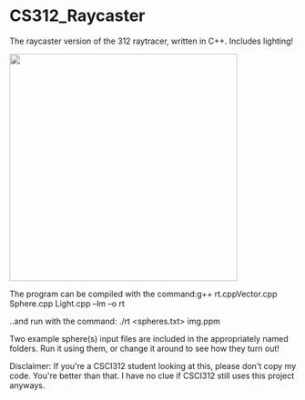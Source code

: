# CS312_Raycaster
The raycaster version of the 312 raytracer, written in C++. Includes lighting! 

<img src="https://raw.githubusercontent.com/tablackwell/CSCI312_Raytracer/master/Example%20Images/example.png" width="400">

The program can be compiled with the command:g++ rt.cppVector.cpp Sphere.cpp Light.cpp –lm –o rt


..and run with the command: ./rt <spheres.txt> img.ppm

Two example sphere(s) input files are included in the appropriately named folders. Run it using them, or change it around to see how they turn out!

Disclaimer: If you're a CSCI312 student looking at this, please don't copy my code. You're better than that. I have no clue if CSCI312 still uses this project anyways. 
